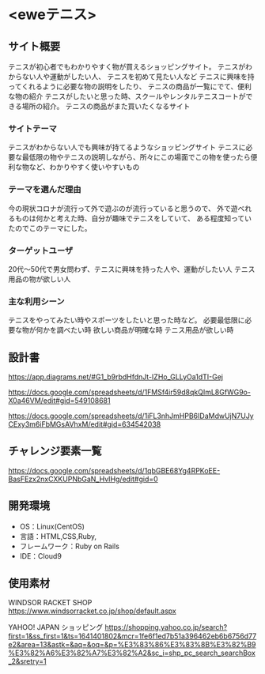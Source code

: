 # <eweテニス>

## サイト概要
テニスが初心者でもわかりやすく物が買えるショッピングサイト。
テニスがわからない人や運動がしたい人、
テニスを初めて見たい人など
テニスに興味を持ってくれるように必要な物の説明をしたり、
テニスの商品が一覧にでて、便利な物の紹介
テニスがしたいと思った時、スクールやレンタルテニスコートができる場所の紹介。
テニスの商品がまた買いたくなるサイト


### サイトテーマ
テニスがわからない人でも興味が持てるようなショッピングサイト
テニスに必要な最低限の物やテニスの説明しながら、所々にこの場面でこの物を使ったら便利な物など、わかりやすく使いやすいもの

### テーマを選んだ理由
今の現状コロナが流行って外で遊ぶのが流行っていると思うので、
外で遊べれるものは何かと考えた時、自分が趣味でテニスをしていて、
ある程度知っていたのでこのテーマにした。

### ターゲットユーザ
20代〜50代で男女問わず、テニスに興味を持った人や、運動がしたい人
テニス用品の物が欲しい人

### 主な利用シーン
テニスをやってみたい時やスポーツをしたいと思った時など。
必要最低限に必要な物が何かを調べたい時
欲しい商品が明確な時
テニス用品が欲しい時


## 設計書
https://app.diagrams.net/#G1_b9rbdHfdnJt-IZHo_GLLyOa1dTI-Gej

https://docs.google.com/spreadsheets/d/1FMSf4ir59d8qkQImL8GfWG9o-X0a46VM/edit#gid=549108681

https://docs.google.com/spreadsheets/d/1iFL3nhJmHPB6IDaMdwUjN7UJyCExy3m6iFbMGsAVhxM/edit#gid=634542038

## チャレンジ要素一覧
https://docs.google.com/spreadsheets/d/1qbGBE68Yg4RPKoEE-BasFEzx2nxCXKUPNbGaN_HvIHg/edit#gid=0

## 開発環境
- OS：Linux(CentOS)
- 言語：HTML,CSS,Ruby,
- フレームワーク：Ruby on Rails
- IDE：Cloud9

## 使用素材
WINDSOR RACKET SHOP
https://www.windsorracket.co.jp/shop/default.aspx


YAHOO! JAPAN ショッピング
https://shopping.yahoo.co.jp/search?first=1&ss_first=1&ts=1641401802&mcr=1fe6f1ed7b51a396462eb6b6756d77e2&area=13&astk=&aq=&oq=&p=%E3%83%86%E3%83%8B%E3%82%B9%E3%82%A6%E3%82%A7%E3%82%A2&sc_i=shp_pc_search_searchBox_2&sretry=1

